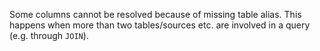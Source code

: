 Some columns cannot be resolved because of missing table alias. This happens when more than two tables/sources etc. are
involved in a query (e.g. through `JOIN`).
